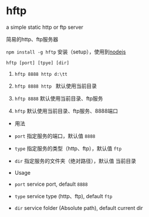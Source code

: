 hftp
====

a simple static http or ftp server

简易的http、ftp服务器

`npm install -g hftp` 安装（setup），使用到[nodejs](http://nodejs.org/)

`hftp [port] [tpye] [dir]`

1. `hftp 8888 http d:\tt`

2. `hftp 8888 http ` 默认使用当前目录

3. `hftp 8888`  默认使用当前目录、ftp服务

4. `hftp`  默认使用当前目录、ftp服务、8888端口

 - 用法

  - `port` 指定服务的端口，默认值 `8888`
  - `type` 指定服务的类型（http、ftp），默认值 `ftp`
  - `dir` 指定服务的文件夹（绝对路径），默认值 当前目录

 - Usage

  - `port` service port, default `8888`
  - `type` service type (http、ftp), default `ftp`
  - `dir` service folder (Absolute path), default current dir


